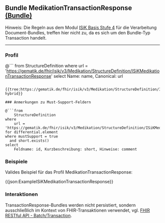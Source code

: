 ## Bundle MedikationTransactionResponse [(Bundle)](https://www.hl7.org/fhir/R4/bundle.html)

Hinweis: Die Regeln aus dem Modul [ISiK Basis Stufe 4](https://simplifier.net/guide/basis-v4?version=current) für die Verarbeitung Document-Bundles, treffen hier nicht zu, da es sich um den Bundle-Typ Transaction handelt.

---

### Profil

@```
from StructureDefinition where url = 'https://gematik.de/fhir/isik/v3/Medikation/StructureDefinition/ISiKMedikationTransactionResponse' select Name: name, Canonical: url
```

{{tree:https://gematik.de/fhir/isik/v3/Medikation/StructureDefinition/ISiKMedikationTransactionResponse, hybrid}}

### Anmerkungen zu Must-Support-Feldern

@```from
	StructureDefinition
where
    url = 'https://gematik.de/fhir/isik/v3/Medikation/StructureDefinition/ISiKMedikationTransactionResponse'
for differential.element
where mustSupport = true
  and short.exists()
select
	Feldname: id, Kurzbeschreibung: short, Hinweise: comment
```

### Beispiele

Valides Beispiel für das Profil MedikationTransactionResponse:

{{json:ExampleISiKMedikationTransactionResponse}}

### Interaktionen

TransactionResponse-Bundles werden nicht persistiert, sondern ausschließlich im Kontext von FHIR-Transaktionen verwendet, vgl. [FHIR RESTful API - Batch/Transaction](https://www.hl7.org/fhir/R4/http.html#transaction).
